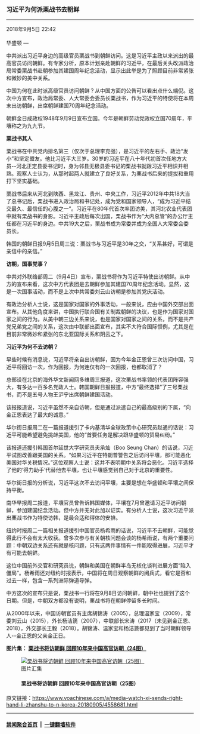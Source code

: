 ### 习近平为何派栗战书去朝鲜
------------------------

<div class="published">
 <span class="date" title="中国时间">
  <time datetime="2018-09-05T22:42:02+08:00">
   2018年9月5日 22:42
  </time>
 </span>
</div>
<br/>
<div class="wsw">
 <span class="dateline">
  华盛顿 —
 </span>
 <p>
  中共派出习近平身边的高级官员栗战书到朝鲜访问。这是习近平主政以来派出的最高官员访问朝鲜。有专家分析，原本计划亲赴朝鲜的习近平，在最后关头改派政治局常委栗战书赴朝参加其建国周年纪念活动，显示出此举是为了照顾目前非常紧张和微妙的美中关系。
 </p>
 <p>
  中国为何在此时派高级官员访问朝鲜？从中国方面的公告可以看出点什么端倪。这次中方宣布，政治局常委、人大常委会委员长栗战书，作为习近平的特使将在本周末出访朝鲜，出席朝鲜建国70周年纪念活动。
 </p>
 <p>
  朝鲜金日成政权1948年9月9日宣布立国。今年是朝鲜劳动党政权立国70周年，平壤称之为九九节。
 </p>
 <p>
  <strong>
   栗战书其人
  </strong>
 </p>
 <p>
  栗战书在中共党内排名第三（仅次于总理李克强），是习近平的左右手、政治“发小”和坚定盟友。他比习近平大三岁。30岁的习近平在八十年代初首次任地方大员--河北正定县委书记时，身为邻县无极县委书记的栗战书就跟习近平相识并相熟。观察人士认为，从那时起两人就建立了良好关系，为栗战书后来的提拔和重用打下坚实基础。
 </p>
 <p>
  栗战书后来从河北到陕西、黑龙江、贵州、中央工作，习近平2012年中共18大当了总书记后，栗战书进入政治局和书记处，成为党和国家领导人，“成为习近平结交最久、最信任的心腹之一”。习近平在80年代首次率团访美，其河北农业代表团中就有栗战书的身影。习近平主政后每次出国，栗战书作为“大内总管”的办公厅主任都在习近平的身边。中共19大之后，栗战书成为常委并成为全国人大常委会委员长。
 </p>
 <p>
  韩国的朝鲜日报9月5日周三说：栗战书与习近平是30年之交，“关系甚好，可谓是亲信中的亲信。”
 </p>
 <p>
  <strong>
   访朝，国事党事？
  </strong>
 </p>
 <p>
  中共对外联络部周二（9月4日）宣布，栗战书将作为习近平特使出访朝鲜。从中方的宣布来看，这次中方代表团是去朝鲜参加其建国70周年纪念活动。显然，这是一次国事活动，而不是上次中共常委刘云山访朝是参加其党庆活动。
 </p>
 <p>
  有政治分析人士说，这是国家对国家的外事活动，一般来说，应由中国外交部出面宣布。从其他角度来讲，中国执行联合国有关制裁朝鲜的决议，也是作为国家对国家之间的行为。从美中朝三边关系来说，也是国家对国家之间的关系，而不是共产党兄弟党之间的关系，这次由中联部出面宣布，其实不大符合国际惯例，尤其是在目前非常微妙和紧张的东北亚国际关系和阴云之下。
 </p>
 <p>
  <strong>
   习近平为何不去访朝？
  </strong>
 </p>
 <p>
  早些时候有消息说，习近平将亲自出访朝鲜，因为今年金正恩曾三次访问中国，习近平将回访一次，作为回报，为何连仅有的一次回报，也都取消了？
 </p>
 <p>
  总部设在北京的海外华文新闻网多维周三报道，这次栗战书率领的代表团阵容强大，有多达一百多名党政人士。韩国朝鲜日报报道，中方“最终选择”了三号栗战书，而不是五号人物王沪宁出席朝鲜建国活动。
 </p>
 <p>
  该报报道说，习近平虽然不亲自访朝，但是通过派遣自己的最高级别的下属，“向金正恩表达了最大的诚意。”
 </p>
 <p>
  华尔街日报周二在一篇报道援引了卡内基清华全球政策中心研究员赵通的话说：习近平可能希望避免挑衅美国，他的“首要任务是解决跟华盛顿的贸易纠纷。”
 </p>
 <p>
  该报道还援引韩国首尔延世大学研究员夫承灿（Boo Seung Chan）的话说，习近平试图改善跟美国的关系。“如果习近平在特朗普警告之后访问平壤，那可能恶化美国对华关税情况。”这位观察人士说：这并不表明朝中关系将会恶化。习近平选择了他的‘得力助手’代替他去平壤，也让平壤感觉到自己对于北京的重要性。
 </p>
 <p>
  华尔街日报的分析说，习近平这次不去访问平壤，主要是想在华盛顿和平壤之间保持平衡。
 </p>
 <p>
  南华早报周二报道，平壤官员曾告诉韩国媒体，平壤在7月曾邀请习近平访问朝鲜，参加建国纪念活动。但中方并无对此加以证实。有分析人士说，这次习近平派出栗战书作为特使访韩，是最合适和得体的安排。
 </p>
 <p>
  纽约时报周二一篇相关报道援引中国官员杨希雨的话说，习近平不去朝鲜，可能觉得此行不会有太大收获。曾多次参与有关朝核问题会谈的杨希雨说，有两个重要问题：中朝双边关系还有就是核问题，只有这两件事情有一件能取得进展，习近平才有可能去朝鲜。
 </p>
 <p>
  这位中国前外交官和研究员说，朝鲜和美国在朝鲜半岛无核化谈判进展方面“陷入僵局”。杨希雨还对纽约时报表示，中国将在周日观察朝鲜的阅兵式，看它是否和过去一样，包含一系列洲际弹道导弹。
 </p>
 <p>
  中方这次的宣布只是说，栗战书一行将在9月8日访问朝鲜，朝中社也提到了这个日期。但是，中朝双方都没有说明，栗战书将在朝鲜停留多长时间。
 </p>
 <p>
  从2000年以来，中国访朝官员有主席胡锦涛（2005），总理温家宝（2009），常委刘云山（2015），外长杨洁篪（2007），中联部长宋涛（2017（未见到金正恩、2018），外交部长王毅（2018）。胡锦涛、温家宝和杨洁篪都见到了当时朝鲜领导人--金正恩的父亲金正日。
 </p>
 <p>
  <strong>
   图片集：
   <a class="wsw__a" href="https://www.voachinese.com/a/4446640.html">
    <span class="title">
     栗战书将访朝鲜 回顾10年来中国高官访朝（24图）
    </span>
   </a>
  </strong>
 </p>
 <div class="wsw__embed">
  <figure class="media-gallery-embed overlay-wrap js-media-expand" data-lbox-gallery="true" data-lbox-gallery-url="/a/4446640.html">
   <a href="https://www.voachinese.com/a/4446640.html" title="栗战书将访朝鲜 回顾10年来中国高官访朝（25图）">
    <div class="img-wrap">
     <div class="thumb thumb16_9">
      <img alt="栗战书将访朝鲜 回顾10年来中国高官访朝（25图）" src="https://gdb.voanews.com/701F9D85-91A2-4992-BB98-E8664C454989_w250_r1_s.jpg"/>
     </div>
     <span class="ico ico-gallery ico--media-type ico--xl">
     </span>
     <span class="ico ico-gallery ico--media-expand ico--rounded">
     </span>
    </div>
   </a>
   <figcaption class="d-flex flex-wrap overlay-content">
    <span class="label label--media label--inverted m-l-sm">
     图片汇集
    </span>
    <h4 class="title title--media title--inverted m-l-sm">
     栗战书将访朝鲜 回顾10年来中国高官访朝（25图）
    </h4>
   </figcaption>
   <div>
    <div data-lbox-gallery-item-src="https://gdb.voanews.com/701F9D85-91A2-4992-BB98-E8664C454989_w1024_q10_s.jpg" data-lbox-gallery-item-title="2018年4月16日，朝鲜领导人金正恩及其夫人李雪主和中共中央对外联络部部长宋涛在平壤观看中国芭蕾舞剧《红色娘子军》后同演员一起鼓掌。此前，李雪主同朝鲜高层官员观看了中国芭蕾舞团演出的舞剧《吉赛尔》。而在2017年11月，宋涛以中共中央总书记习近平特使的身份访问朝鲜，目的是向金正恩通报中共十九大的情况， 却在平壤受到冷遇，没见到金正恩。">
    </div>
    <div data-lbox-gallery-item-src="https://gdb.voanews.com/D94DC023-D006-4FE2-860F-2C6ADF82BF34_w1024_q10_s.jpg" data-lbox-gallery-item-title="朝鲜中央通讯社2018年5月3日发布的这张照片中，中国国务委员兼外长王毅在访问平壤期间签名或者题词，后面的画作题材似乎是1950年代所谓中国志愿军在朝鲜。">
    </div>
    <div data-lbox-gallery-item-src="https://gdb.voanews.com/2813C640-077B-4FF9-9210-0A861FDA4F61_w1024_q10_s.jpg" data-lbox-gallery-item-title="2018年3月17日，新当选的中国人大委员长栗战书在全国人大全体会议上手按宪法，宣誓就职。中国和朝鲜官方媒体9月4日同时刊文说，应朝鲜劳动党和政府的邀请，中国共产党中央政治局常委、中国全国人大委员长栗战书9月8日率中国党政代表团访问朝鲜，庆祝朝鲜建国70周年。中朝官媒都没有说明栗战书将在朝鲜逗留多长时间。">
    </div>
    <div data-lbox-gallery-item-src="https://gdb.voanews.com/A9CFB9BA-67BA-4DB1-AC35-E21AB2CE3791_w1024_q10_s.jpg" data-lbox-gallery-item-title='2018年3月中国人大会议上的习近平、栗战书和李克强。当时，习近平与即将出任人大常委会委员长的栗战书频频交谈，但与中共党内排名第二的总理李克强极少互动。9月8日开始，&lt;span style="font-size: 1em;"&gt;栗战书将作为中国党政头号人物习近平的特使访朝。&lt;/span&gt;&lt;span style="font-size: 1em;"&gt;而此前一直有报道说，朝鲜方面邀请习近平9月访问朝鲜，而今，习近平不去，而让栗战书作为特别代表访朝，引发外界种种解读。&lt;/span&gt;'>
    </div>
    <div data-lbox-gallery-item-src="https://gdb.voanews.com/3D1CF2B9-4F42-4B6A-8A62-55AB0352F489_w1024_q10_s.jpg" data-lbox-gallery-item-title="栗战书曾经多次出访，图为2017年4月26日俄罗斯总统弗拉基米尔&amp;middot;普京和中共中央办公厅主任栗战书在俄罗斯莫斯科克里姆林宫会晤时握手。">
    </div>
    <div data-lbox-gallery-item-src="https://gdb.voanews.com/1E0A0FBA-8071-41B7-BF6C-5B608850B5C0_w1024_q10_s.jpg" data-lbox-gallery-item-title="栗战书曾经随同习近平出访美国，图为2015年9月22日中国国家主席习近平在西雅图的晚宴上向美国和中国的信息科技公司的首席执行官们发表政策演讲时，中共中央办公厅主任栗战书和美国企业家比尔&amp;middot;盖茨和夫人梅琳达&amp;middot;盖茨在倾听。">
    </div>
    <div data-lbox-gallery-item-src="https://gdb.voanews.com/F52DAF51-28D9-4F80-86BD-8399A28DA527_w1024_q10_s.jpg" data-lbox-gallery-item-title="2013年3月23日中共中央办公厅主任栗战书，翻译，习近平，王沪宁，杨洁篪（从左到右）在俄罗斯国家杜马。（美国之音白桦拍摄）">
    </div>
    <div data-lbox-gallery-item-src="https://gdb.voanews.com/7F584384-BAFC-4F47-8E32-34B5A4D18996_w1024_q10_s.jpg" data-lbox-gallery-item-title="2009年10月5日，在平壤国宾馆，中国国务院总理温家宝向朝鲜领导人金正日介绍中方赠送的礼品。这是18年来中国总理第一次访问朝鲜。温家宝此行还凭吊所谓的中国人民志愿军烈士陵园，给毛岸英墓献花。">
    </div>
    <div data-lbox-gallery-item-src="https://gdb.voanews.com/BFBBAF36-35B2-47D9-BAD4-3D6576AA0F44_w1024_q10_s.jpg" data-lbox-gallery-item-title="2008年6月18日，中国国家副主席习近平和朝鲜领导人金正日在平壤走向会议厅。这是习近平就任国家副主席后的第一次出访。但习近平就任中共总书记之后，对朝鲜冷淡，没去访问过。2018年3月金正恩访华后，两国关系改善。 4月中旬，美国有线电视台CNN报道说，习近平准备尽快访问朝鲜。中国外交部发言人华春莹在例行记者会上说，她不了解有关习近平计划访问朝鲜的信息，但中国和朝鲜有高层互访的传统。金正恩访问北京期间曾邀请习近平访问朝鲜，习近平当时欣然接受。&lt;br /&gt;
&amp;nbsp;">
    </div>
    <div data-lbox-gallery-item-src="https://gdb.voanews.com/06C264BF-C1E2-4682-BBBA-83B0FEC2F214_w1024_q10_s.jpg" data-lbox-gallery-item-title="朝鲜中央通讯社2018年5月3日发布的这张照片中，中国国务委员兼外长王毅在访问平壤期间同朝鲜外相李勇浩在餐桌旁碰杯。">
    </div>
    <div data-lbox-gallery-item-src="https://gdb.voanews.com/3E255BEF-590C-4E43-82FA-B20834BD0E3D_w1024_q10_s.jpg" data-lbox-gallery-item-title="2018年4月15日，朝鲜领导人金正恩及其夫人李雪主和中共中央对外联络部部长宋涛在平壤。日本读卖新闻4月中旬援引多位知情人士的话说，朝鲜官员和宋涛讨论了习近平访朝的议题，朝鲜方面希望习近平早日访问平壤。">
    </div>
    <div data-lbox-gallery-item-src="https://gdb.voanews.com/7C76869C-74C0-4872-AF77-CBF9A3ECBC97_w1024_q10_s.jpg" data-lbox-gallery-item-title="2018年4月16日，朝鲜领导人金正恩及其夫人李雪主和中共中央对外联络部部长宋涛以及芭蕾舞剧《红色娘子军》的演员在平壤。朝鲜前两代领导人金日成和金正日在出国访问或者会见外宾时，不偕同夫人。而金正恩不同，李雪主参加外事活动。">
    </div>
    <div data-lbox-gallery-item-src="https://gdb.voanews.com/04C1C32C-72FC-42BA-A6E3-FB68321E6103_w1024_q10_s.jpg" data-lbox-gallery-item-title="2018年4月15日，朝鲜领导人金正恩在平壤会见中共中央对外联络部部长宋涛。">
    </div>
    <div data-lbox-gallery-item-src="https://gdb.voanews.com/97F7617D-5B07-4B29-A960-8CDEEF82D85C_w1024_q10_s.jpg" data-lbox-gallery-item-title="2018年4月13日，朝鲜人欢迎中共中联部部长宋涛为首的中国艺术团到平壤机场。一大群中国演员抵达朝鲜参加4月31日春季友谊艺术节。">
    </div>
    <div data-lbox-gallery-item-src="https://gdb.voanews.com/6F9157CC-808F-406C-932D-36C15108CCB8_w1024_q10_s.jpg" data-lbox-gallery-item-title="2015年10月10日朝鲜领导人金正恩同中共政治局常委同刘云山(右二)一道观看朝鲜&amp;quot;劳动党&amp;quot;建党70周年阅兵式。在2017年，在中朝关系渐行渐远，冷淡紧张的情况下，朝鲜阅兵没有中国高官参加。而在过去的朝鲜阅兵或者其他典礼中，中国高官时有出席。">
    </div>
    <div data-lbox-gallery-item-src="https://gdb.voanews.com/BB8DAA61-281F-4603-B21F-4173485C4278_w1024_q10_s.jpg" data-lbox-gallery-item-title="朝鲜领导人金正恩同中共政治局常委同刘云山在平壤的朝鲜&amp;quot;劳动党&amp;quot;建党70周年阅兵式上招手（2015年10月10日）。">
    </div>
    <div data-lbox-gallery-item-src="https://gdb.voanews.com/1C1F4E60-9649-4BA9-BB36-7A18E0CB5769_w1024_q10_s.jpg" data-lbox-gallery-item-title="朝鲜领导人金正恩同中共政治局常委同刘云山在平壤的朝鲜&amp;quot;劳动党&amp;quot;建党70周年阅兵式上携手（2015年10月10日）。">
    </div>
    <div data-lbox-gallery-item-src="https://gdb.voanews.com/4A492254-E15C-437E-8103-8ECA3006F899_w1024_q10_s.jpg" data-lbox-gallery-item-title="朝鲜领导人金正恩同中共政治局常委刘云山在平壤握手，刘云山这个访问是为了庆祝朝鲜&amp;quot;劳动党&amp;quot;建党70周年（2015年10月10日）。">
    </div>
    <div data-lbox-gallery-item-src="https://gdb.voanews.com/5093DDAC-255F-4C3F-A403-E5EB89AAEF9F_w1024_q10_s.jpg" data-lbox-gallery-item-title="视频截图显示，2013年7月27日，朝鲜领导人金正恩和中国副主席李源潮在平壤纪念朝鲜战争停战60周年的庆典上">
    </div>
    <div data-lbox-gallery-item-src="https://gdb.voanews.com/17689075-51AE-4A0D-940C-0BD274A35157_w1024_q10_s.jpg" data-lbox-gallery-item-title="2013年7月下旬，朝鲜领导人金正恩和中国副主席李源潮在平壤握手。">
    </div>
    <div data-lbox-gallery-item-src="https://gdb.voanews.com/042CCD4C-C45E-41D3-AB85-E86027919D1C_w1024_q10_s.jpg" data-lbox-gallery-item-title="2011年7月12日，中国国务院副总理张德江在平壤会见朝鲜最高人民会议常任委员会委员长金永南，他这次访朝是为庆祝《中朝友好合作互助条约》缔结50周年。张德江曾留学朝鲜，1978年到1980年在朝鲜金日成综合大学留学。此外，2011年11月，李克强也曾访问韩国和朝鲜，西方三大通讯社只有他访问韩国的照片，没有访问朝鲜的。">
    </div>
    <div data-lbox-gallery-item-src="https://gdb.voanews.com/777CE80A-21E3-4514-8979-FF1487BB5902_w1024_q10_s.jpg" data-lbox-gallery-item-title="2010年10月25日，朝鲜领导人金正日和他的儿子金正恩在平壤接待郭伯雄上将率领的中国军事代表团，他们看着中方的礼物。郭伯雄此行是参加所谓的中国人民志愿军入朝参战60周年纪念活动。">
    </div>
    <div data-lbox-gallery-item-src="https://gdb.voanews.com/67FF8523-D568-44C2-9252-F54D296D509D_w1024_q10_s.jpg" data-lbox-gallery-item-title=" 2010年10月25日，朝鲜领导人金正日和他的儿子金正恩在平壤与中共中央军委副主席郭伯雄率领的中国军事代表团合影。">
    </div>
    <div data-lbox-gallery-item-src="https://gdb.voanews.com/6A1F397B-DCCE-4EA5-9396-1AE059558564_w1024_q10_s.jpg" data-lbox-gallery-item-title="朝鲜中央新闻社的图片显示2010年10月9日周永康访问朝鲜，在平壤机场接受鲜花. 他此行是参加朝鲜劳动党成立65周年大庆。">
    </div>
    <div data-lbox-gallery-item-src="https://gdb.voanews.com/E29388BB-685B-438C-AA6D-6B5263DD2F86_w1024_q10_s.jpg" data-lbox-gallery-item-title="朝鲜中央新闻社的图片显示，2010年10月10日，朝鲜领导人金正日和中国高官周永康在朝鲜劳动党成立65周年庆典的主席台上">
    </div>
   </div>
  </figure>
 </div>
 <p>
 </p>
</div>

原文链接：https://www.voachinese.com/a/media-watch-xi-sends-right-hand-li-zhanshu-to-n-korea-20180905/4558681.html


------------------------
#### [禁闻聚合首页](https://github.com/gfw-breaker/banned-news/blob/master/README.md) &nbsp;|&nbsp;  [一键翻墙软件](https://github.com/gfw-breaker/nogfw/blob/master/README.md)